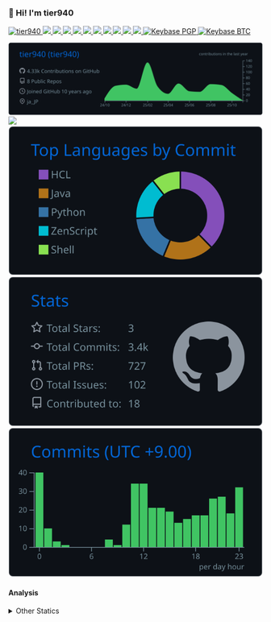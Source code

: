 ### 👋 Hi! I'm tier940

<p align="left"> 
  <a href="https://github.com/tier940/tier940/">
    <img src="https://komarev.com/ghpvc/?username=tier940" alt="tier940" />
  </a>
  <a href="http://twitter.com/tier940">
    <img height="20" src="https://img.shields.io/twitter/follow/tier940?label=Twitter&logo=twitter&style=flat" />
  </a>
  <a href="https://github.com/tier940">
    <img height="20" src="https://img.shields.io/github/followers/tier940?label=follow&logo=github&style=flat" />
  </a>
  <a href="https://www.reddit.com/user/tier940">
    <img height="20" src="https://img.shields.io/reddit/user-karma/combined/tier940?label=Reddit&logo=reddit&style=flat" />
  </a>
  <a href="https://stackoverflow.com/users/17317833/tier940">
    <img height="20" src="https://img.shields.io/stackexchange/stackoverflow/r/17317833?label=StackOverflow&logo=stack-overflow&style=flat" />
  </a>
  <a href="https://zenn.dev/tier940">
    <img height="20" src="https://zenn.badge.nikaera.com/s/tier940/likes" />
  </a>
  <a href="https://zenn.dev/tier940">
    <img height="20" src="https://zenn.badge.nikaera.com/s/tier940/followers" />
  </a>
  <a href="https://zenn.dev/tier940">
    <img height="20" src="https://zenn.badge.nikaera.com/s/tier940/articles" />
  </a>
  <a href="http://qiita.com/tier940">
    <img height="20" src="https://qiita-badge.apiapi.app/s/tier940/posts.svg" />
  </a>
  <a href="http://qiita.com/tier940">
    <img height="20" src="https://qiita-badge.apiapi.app/s/tier940/contributions.svg" />
  </a>
  <a href="https://github.com/tier940/tier940/">
    <img height="20" src="https://github.com/tier940/tier940/actions/workflows/main.yml/badge.svg" />
  </a>
  <a href="https://keybase.io/tier940">
    <img alt="Keybase PGP" src="https://img.shields.io/keybase/pgp/tier940">
  </a>
  <a href="https://keybase.io/tier940">
    <img alt="Keybase BTC" src="https://img.shields.io/keybase/btc/tier940">
  </a>
</p>

[![](https://raw.githubusercontent.com/tier940/tier940/main/profile-summary-card-output/github_dark/0-profile-details.svg)](https://github.com/vn7n24fzkq/github-profile-summary-cards)
[![](https://raw.githubusercontent.com/tier940/tier940/main/profile-summary-card-output/github_dark/1-repos-per-language.svg)](https://github.com/vn7n24fzkq/github-profile-summary-cards) [![](https://raw.githubusercontent.com/tier940/tier940/main/profile-summary-card-output/github_dark/2-most-commit-language.svg)](https://github.com/vn7n24fzkq/github-profile-summary-cards)
[![](https://raw.githubusercontent.com/tier940/tier940/main/profile-summary-card-output/github_dark/3-stats.svg)](https://github.com/vn7n24fzkq/github-profile-summary-cards) [![](https://raw.githubusercontent.com/tier940/tier940/main/profile-summary-card-output/github_dark/4-productive-time.svg)](https://github.com/vn7n24fzkq/github-profile-summary-cards)


#### Analysis
<!-- <img height="150" src="https://github.com/tier940/tier940/blob/master/images/stat.svg" alt="Alternative Text"/> -->

<details>
  <summary>Other Statics</summary>
  <!--START_SECTION:waka-->
![Code Time](http://img.shields.io/badge/Code%20Time-6%2C580%20hrs%2037%20mins-blue)

**🐱 My GitHub Data** 

> 📦 86.4 kB Used in GitHub's Storage 
 > 
> 💼 Opted to Hire
 > 
> 📜 14 Public Repositories 
 > 
> 🔑 9 Private Repositories 
 > 
**I'm an Early 🐤** 

```text
🌞 Morning                2736 commits        ████░░░░░░░░░░░░░░░░░░░░░   16.99 % 
🌆 Daytime                5827 commits        █████████░░░░░░░░░░░░░░░░   36.19 % 
🌃 Evening                5797 commits        █████████░░░░░░░░░░░░░░░░   36.00 % 
🌙 Night                  1741 commits        ███░░░░░░░░░░░░░░░░░░░░░░   10.81 % 
```
📅 **I'm Most Productive on Saturday** 

```text
Monday                   1723 commits        ███░░░░░░░░░░░░░░░░░░░░░░   10.70 % 
Tuesday                  2489 commits        ████░░░░░░░░░░░░░░░░░░░░░   15.46 % 
Wednesday                1902 commits        ███░░░░░░░░░░░░░░░░░░░░░░   11.81 % 
Thursday                 1634 commits        ███░░░░░░░░░░░░░░░░░░░░░░   10.15 % 
Friday                   2361 commits        ████░░░░░░░░░░░░░░░░░░░░░   14.66 % 
Saturday                 3089 commits        █████░░░░░░░░░░░░░░░░░░░░   19.19 % 
Sunday                   2903 commits        █████░░░░░░░░░░░░░░░░░░░░   18.03 % 
```


📊 **This Week I Spent My Time On** 

```text
🕑︎ Time Zone: Asia/Tokyo

💬 Programming Languages: 
Other                    30 hrs 48 mins      ███████████████░░░░░░░░░░   60.33 % 
YAML                     11 hrs 42 mins      ██████░░░░░░░░░░░░░░░░░░░   22.94 % 
Markdown                 5 hrs 35 mins       ███░░░░░░░░░░░░░░░░░░░░░░   10.94 % 
HCL                      32 mins             ░░░░░░░░░░░░░░░░░░░░░░░░░   01.06 % 
Dockerfile               24 mins             ░░░░░░░░░░░░░░░░░░░░░░░░░   00.79 % 

🔥 Editors: 
Chrome                   33 hrs 29 mins      ████████████████░░░░░░░░░   65.58 % 
VS Code                  16 hrs 56 mins      ████████░░░░░░░░░░░░░░░░░   33.17 % 
IntelliJ IDEA            38 mins             ░░░░░░░░░░░░░░░░░░░░░░░░░   01.24 % 

💻 Operating System: 
Windows                  34 hrs 37 mins      █████████████████░░░░░░░░   67.78 % 
Linux                    16 hrs 27 mins      ████████░░░░░░░░░░░░░░░░░   32.22 % 
```

**I Mostly Code in Java** 

```text
Java                     10 repos            █████████░░░░░░░░░░░░░░░░   37.04 % 
Shell                    3 repos             ███░░░░░░░░░░░░░░░░░░░░░░   11.11 % 
HCL                      3 repos             ███░░░░░░░░░░░░░░░░░░░░░░   11.11 % 
Python                   2 repos             ██░░░░░░░░░░░░░░░░░░░░░░░   07.41 % 
JavaScript               1 repo              █░░░░░░░░░░░░░░░░░░░░░░░░   03.70 % 
```



**Timeline**

![Lines of Code chart](https://raw.githubusercontent.com/tier940/tier940/main/assets/bar_graph.png)


 Last Updated on 25/10/2025 01:03:13 UTC
<!--END_SECTION:waka-->
</details>
